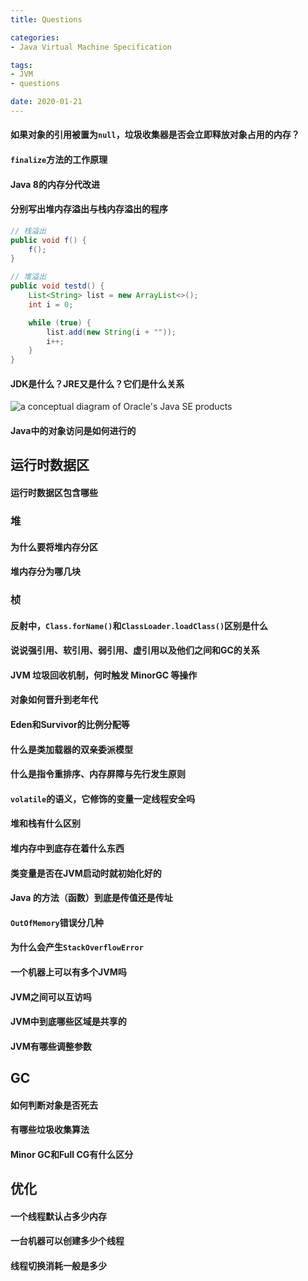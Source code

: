 ```yaml
---
title: Questions

categories:
- Java Virtual Machine Specification

tags:
- JVM
- questions

date: 2020-01-21
---
```


#### 如果对象的引用被置为`null`，垃圾收集器是否会立即释放对象占用的内存？

#### `finalize`方法的工作原理

#### Java 8的内存分代改进

#### 分别写出堆内存溢出与栈内存溢出的程序
```java
// 栈溢出
public void f() {
    f();
}

// 堆溢出
public void testd() {
    List<String> list = new ArrayList<>();
    int i = 0;

    while (true) {
        list.add(new String(i + ""));
        i++;
    }
}
```

#### JDK是什么？JRE又是什么？它们是什么关系

![a conceptual diagram of Oracle's Java SE products](001.png)

#### Java中的对象访问是如何进行的

## 运行时数据区
#### 运行时数据区包含哪些

### 堆
#### 为什么要将堆内存分区

#### 堆内存分为哪几块

### 桢

#### 反射中，`Class.forName()`和`ClassLoader.loadClass()`区别是什么

#### 说说强引用、软引用、弱引用、虚引用以及他们之间和GC的关系

#### JVM 垃圾回收机制，何时触发 MinorGC 等操作

#### 对象如何晋升到老年代

#### Eden和Survivor的比例分配等

#### 什么是类加载器的双亲委派模型

#### 什么是指令重排序、内存屏障与先行发生原则

#### `volatile`的语义，它修饰的变量一定线程安全吗

#### 堆和栈有什么区别

#### 堆内存中到底存在着什么东西

#### 类变量是否在JVM启动时就初始化好的

#### Java 的方法（函数）到底是传值还是传址

#### `OutOfMemory`错误分几种

#### 为什么会产生`StackOverflowError`

#### 一个机器上可以有多个JVM吗

#### JVM之间可以互访吗

#### JVM中到底哪些区域是共享的

#### JVM有哪些调整参数


## GC
#### 如何判断对象是否死去
#### 有哪些垃圾收集算法
#### Minor GC和Full CG有什么区分

## 优化
####  一个线程默认占多少内存

#### 一台机器可以创建多少个线程

#### 线程切换消耗一般是多少